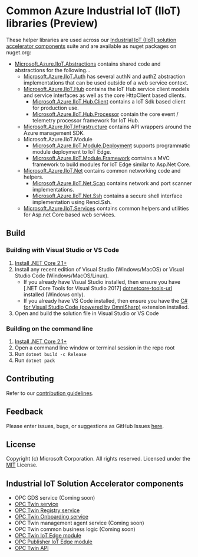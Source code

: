 # Common Azure Industrial IoT (IIoT) libraries (Preview)

These helper libraries are used across our [Industrial IoT (IIoT) solution accelerator components](#Other-Industrial-IoT-Solution-Accelerator-components) suite and are available as nuget packages on nuget.org:

* [Microsoft.Azure.IIoT.Abstractions](src/Microsoft.Azure.IIoT.Abstractions/src) contains shared code and abstractions for the following...
  * [Microsoft.Azure.IIoT.Auth](src/Microsoft.Azure.IIoT.Auth/src) has several authN and authZ abstraction implementations that can be used outside of a web service context.
  * [Microsoft.Azure.IIoT.Hub](src/Microsoft.Azure.IIoT.Hub/src) contains the IoT Hub service client models and service interfaces as well as the core HttpClient based clients.
    * [Microsoft.Azure.IIoT.Hub.Client](src/Microsoft.Azure.IIoT.Hub.Client/src) contains a IoT Sdk based client for production use.
    * [Microsoft.Azure.IIoT.Hub.Processor](src/Microsoft.Azure.IIoT.Hub.Processor/src) contain the core event / telemetry processor framework for IoT Hub.
  * [Microsoft.Azure.IIoT.Infrastructure](src/Microsoft.Azure.IIoT.Infrastructure/src) contains API wrappers around the Azure management SDK.
  * Microsoft.Azure.IIoT.Module
    * [Microsoft.Azure.IIoT.Module.Deployment](src/Microsoft.Azure.IIoT.Module.Deployment/src) supports programmatic module deployment to IoT Edge.
    * [Microsoft.Azure.IIoT.Module.Framework](src/Microsoft.Azure.IIoT.Module.Framework/src) contains a MVC framework to build modules for IoT Edge similar to Asp.Net Core.
  * [Microsoft.Azure.IIoT.Net](src/Microsoft.Azure.IIoT.Net/src) contains common networking code and helpers.
    * [Microsoft.Azure.IIoT.Net.Scan](src/Microsoft.Azure.IIoT.Net.Scan/src) contains network and port scanner implementations.
    * [Microsoft.Azure.IIoT.Net.Ssh](src/Microsoft.Azure.IIoT.Net.Ssh/src) contains a secure shell interface implementation using Renci.Ssh.
  * [Microsoft.Azure.IIoT.Services](src/Microsoft.Azure.IIoT.Services/src) contains common helpers and utilities for Asp.net Core based web services.

## Build

### Building with Visual Studio or VS Code

1. [Install .NET Core 2.1+][dotnet-install]
1. Install any recent edition of Visual Studio (Windows/MacOS) or Visual Studio Code (Windows/MacOS/Linux).
   * If you already have Visual Studio installed, then ensure you have [.NET Core Tools for Visual Studio 2017] [dotnetcore-tools-url] installed (Windows only).
   * If you already have VS Code installed, then ensure you have the [C# for Visual Studio Code (powered by OmniSharp)][omnisharp-url] extension installed.
1. Open and build the solution file in Visual Studio or VS Code

### Building on the command line

1. [Install .NET Core 2.1+][dotnet-install]
1. Open a command line window or terminal session in the repo root
1. Run `dotnet build -c Release`
1. Run `dotnet pack`

## Contributing

Refer to our [contribution guidelines](CONTRIBUTING.md).

## Feedback

Please enter issues, bugs, or suggestions as GitHub Issues [here](https://github.com/Azure/azure-iiot-opc-twin-service/issues).

## License

Copyright (c) Microsoft Corporation. All rights reserved.
Licensed under the [MIT](LICENSE) License.

## Industrial IoT Solution Accelerator components

* OPC GDS service (Coming soon)
* [OPC Twin service](https://github.com/Azure/azure-iiot-opc-twin-service)
* [OPC Twin Registry service](https://github.com/Azure/azure-iiot-opc-registry-service)
* [OPC Twin Onboarding service](https://github.com/Azure/azure-iiot-opc-twin-onboarding)
* OPC Twin management agent service (Coming soon)
* OPC Twin common business logic (Coming soon)
* [OPC Twin IoT Edge module](https://github.com/Azure/azure-iiot-opc-twin-module)
* [OPC Publisher IoT Edge module](https://github.com/Azure/iot-edge-opc-publisher)
* [OPC Twin API](https://github.com/Azure/azure-iiot-opc-twin-api)

[run-with-docker-url]: https://docs.microsoft.com/azure/iot-suite/iot-suite-remote-monitoring-deploy-local#run-the-microservices-in-docker
[rm-arch-url]: https://docs.microsoft.com/azure/iot-suite/iot-suite-remote-monitoring-sample-walkthrough
[postman-url]: https://www.getpostman.com
[iotedge-url]: https://github.com/Azure/iotedge
[iothub-docs-url]: https://docs.microsoft.com/azure/iot-hub/
[docker-url]: https://www.docker.com/
[dotnet-install]: https://www.microsoft.com/net/learn/get-started
[vs-install-url]: https://www.visualstudio.com/downloads
[dotnetcore-tools-url]: https://www.microsoft.com/net/core#windowsvs2017
[omnisharp-url]: https://github.com/OmniSharp/omnisharp-vscode
[windows-envvars-howto-url]: https://superuser.com/questions/949560/how-do-i-set-system-environment-variables-in-windows-10
[iothub-connstring-blog]: https://blogs.msdn.microsoft.com/iotdev/2017/05/09/understand-different-connection-strings-in-azure-iot-hub/
[deploy-rm]: https://docs.microsoft.com/azure/iot-suite/iot-suite-remote-monitoring-deploy
[deploy-local]: https://docs.microsoft.com/azure/iot-suite/iot-suite-remote-monitoring-deploy-local#deploy-the-azure-services
[disable-auth]: https://github.com/Azure/azure-iot-pcs-remote-monitoring-dotnet/wiki/Developer-Reference-Guide#disable-authentication
